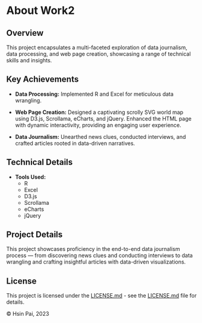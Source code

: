 # About Work2

## Overview

This project encapsulates a multi-faceted exploration of data journalism, data processing, and web page creation, showcasing a range of technical skills and insights. 

## Key Achievements

- **Data Processing:**
  Implemented R and Excel for meticulous data wrangling.

- **Web Page Creation:**
  Designed a captivating scrolly SVG world map using D3.js, Scrollama, eCharts, and jQuery. Enhanced the HTML page with dynamic interactivity, providing an engaging user experience.

- **Data Journalism:**
  Unearthed news clues, conducted interviews, and crafted articles rooted in data-driven narratives.

## Technical Details

- **Tools Used:**
  - R
  - Excel
  - D3.js
  - Scrollama
  - eCharts
  - jQuery

## Project Details

This project showcases proficiency in the end-to-end data journalism process — from discovering news clues and conducting interviews to data wrangling and crafting insightful articles with data-driven visualizations.

## License

This project is licensed under the [LICENSE.md](LICENSE.md) - see the [LICENSE.md](LICENSE.md) file for details.

© Hsin Pai, 2023
